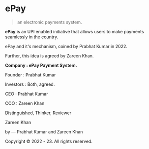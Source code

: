 # ePay
> an electronic payments system.

<b>ePay</b> is an UPI enabled initiative that allows users to make payments seamlessly in the country.

ePay and it's mechanism, coined by Prabhat Kumar in 2022.

Further, this idea is agreed by Zareen Khan.

<b>Company : ePay Payment System.</b>

Founder : Prabhat Kumar

Investors : Both, agreed.

CEO : Prabhat Kumar

COO : Zareen Khan

Distinguished, Thinker, Reviewer

Zareen Khan 

by — Prabhat Kumar and Zareen Khan

Copyright © 2022 - 23. All rights reserved.
